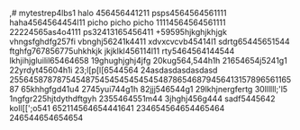 ,# mytestrep4lbs1
halo 456456441211
psps4564564561111
haha4564564454l11
picho picho picho
11114564564561111
22224565as4o4111
ps32413165456411
+59595hjkghjkhjgk
vhngsfghdfg257fi
vbnghj56241k4411
xdvxcvcvb45414l1
sdrtg65445651544
ftghfg767856775uhkhkjk
jkjklkl456114l11
rty5464564144544
lkhjihjgluilil65464658
19ghughjghj4jfg
20kug564,544h1h
21654654j5241g1
22yrdyt45604h1i
23;l[p[l[6544564
24asdasdasdasdasd
25564587878754548754545454545454878654687945641315789656116587
65khhgfgd41u4
2745yui744g1h
82jjj546544g1
29lkhjnergfertg
30llllll;'l5
1ngfgr225hjtdythdftgyh
2355464551m44
3jhghj456g444
sadf5445642
koll[[';o541
652114564654441641
234654564654465464
246544654654654
